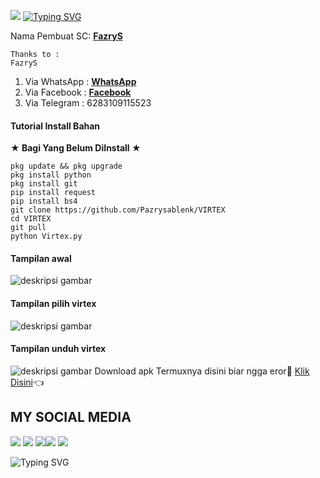 ![](https://komarev.com/ghpvc/?username=VIRTEX&color=yellow)
[![Typing SVG](https://readme-typing-svg.herokuapp.com?duration=3000&lines=Welcome+to+FazryS)](https://git.io/typing-svg)
>
Nama Pembuat SC: [**FazryS**](https://github.com/Pazrysablenk)
> 
```
Thanks to :
FazryS
```
>
1. Via WhatsApp : [**WhatsApp**](https://wa.me/6283108115523)
2. Via Facebook : [**Facebook**](https://fb.me/Fazry)
3. Via Telegram : 6283109115523
>

#### Tutorial Install Bahan
**★ Bagi Yang Belum DiInstall ★**
>
```
pkg update && pkg upgrade
pkg install python
pkg install git
pip install request
pip install bs4
git clone https://github.com/Pazrysablenk/VIRTEX
cd VIRTEX
git pull
python Virtex.py
```
####  Tampilan awal
![deskripsi gambar](https://i.postimg.cc/8kmQfj2f/Screenshot-20220716-191347-1.jpg)
####  Tampilan pilih virtex
![deskripsi gambar](https://i.postimg.cc/jSZzF0DS/Screenshot-20220716-194440.png)
####  Tampilan unduh virtex
![deskripsi gambar](https://i.postimg.cc/bJdy0JK0/Screenshot-20220716-194608-1.jpg)
Download apk Termuxnya disini biar ngga eror🌟
[Klik Disini](https://www.mediafire.com/download/4tyiexsyaw48mop)👈
## MY SOCIAL MEDIA
[![](https://img.shields.io/badge/Github-black?logo=Github&logoColor=black&labelColor=white)](https://github.com/Pazrysablenk) [![](https://img.shields.io/badge/Twitter-blue?logo=Twitter&logoColor=White&labelColor=white)](https://mobile.twitter.com/fazrys)
[![](https://img.shields.io/badge/Facebook-blue?logo=Facebook&logoColor=blue&labelColor=white)](https://www.facebook.com/Fazry)[![](https://img.shields.io/badge/Instagram-red?logo=Instagram&logoColor=red&labelColor=white)](https://www.instagram.com/fazryS) [![](https://img.shields.io/badge/Whatsapp-CHAT-red?logo=Whatsapp&logoColor=Brightgreen&labelColor=white)](https://wa.me/6283109115523text=Asalamualaikum+kak+pajri+ganteng)

![Typing SVG](https://readme-typing-svg.herokuapp.com?lines=Selamat+Bersenang-senang....!+)

